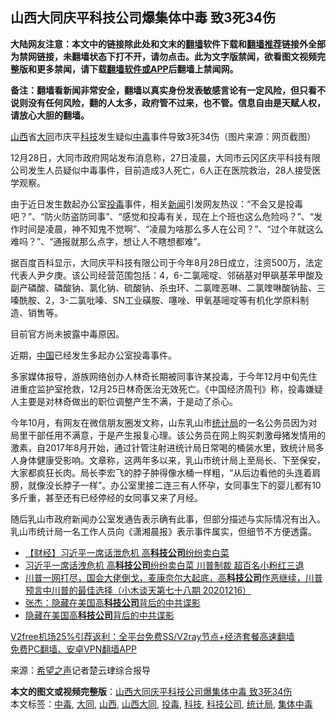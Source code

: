  <h2>山西大同庆平科技公司爆集体中毒 致3死34伤</h2> <p class="notice"><b>大陆网友注意：本文中的链接除此处和文末的<a href="https://github.com/bannedbook/fanqiang" >翻墙</a>软件下载和<a href="https://github.com/killgcd/justmysocks/blob/master/README.md">翻墙推荐</a>链接外全部为禁网链接，未翻墙状态下打不开，请勿点击。此为文字版禁闻，欲看图文视频完整版和更多禁闻，请下载<a href="https://github.com/bannedbook/fanqiang">翻墙软件或APP</a>后翻墙上禁闻网。</p><p>备注：翻墙看新闻非常安全，翻墙以真实身份发表敏感言论有一定风险，但只看不说则没有任何风险，翻的人太多，政府管不过来，也不管。信息自由是天赋人权，请放心大胆的翻墙。</b></p>  <div class="entry"> <p id="conimg"><a href="https://www.bannedbook.org/bnews/tag/%e5%b1%b1%e8%a5%bf/" class="st_tag internal_tag" rel="tag" title="标签 山西 下的日志">山西</a>省<a href="https://www.bannedbook.org/bnews/tag/%E5%A4%A7%E5%90%8C/" class="st_tag internal_tag" rel="tag" title="标签 大同 下的日志">大同</a>市庆平<a href="https://www.bannedbook.org/bnews/tag/%E7%A7%91%E6%8A%80/" class="st_tag internal_tag" rel="tag" title="标签 科技 下的日志">科技</a>发生疑似<a href="https://www.bannedbook.org/bnews/tag/%E4%B8%AD%E6%AF%92/" class="st_tag internal_tag" rel="tag" title="标签 中毒 下的日志">中毒</a>事件导致3死34伤（图片来源：网页截图）</p> <p>12月28日，大同市政府网站发布消息称，27日凌晨，大同市云冈区庆平科技有限公司发生人员疑似中毒事件，目前造成3人死亡，6人正在医院救治，28人接受医学观察。</p> <p>由于近日发生数起办公室<a href="https://www.bannedbook.org/bnews/tag/%E6%8A%95%E6%AF%92/" class="st_tag internal_tag" rel="tag" title="标签 投毒 下的日志">投毒</a>事件，相关<span class='wp_keywordlink_affiliate'><a href="https://www.bannedbook.org/" title="新闻">新闻</a></span>引发网友热议：“不会又是投毒吧？”、“防火防盗防同事”、“感觉和投毒有关，现在上个班也这么危险吗？”、“发作时间是凌晨，神不知鬼不觉啊”、“凌晨为啥那么多人在公司？”、“过个年就这么难吗？”、“通报就那么点字，想让人不瞎想都难”。</p>  <p>据百度百科显示，大同庆平科技有限公司于今年8月28日成立，注资500万，法定代表人尹夕庚。该公司经营范围包括：4，6-二氯嘧啶、邻硝基对甲砜基苯甲酸及副产磷酸、磷酸钠、氯化钠、硫酸钠、杀虫环、二氯喹恶啉、二氯喹啉酸钠盐、三嗪酰胺、2，3-二氯吡嗪、SN工业磺胺、噻唑、甲氧基嘧啶等有机化学原料制造、销售等。</p> <p>目前官方尚未披露中毒原因。</p> <p>近期，<span class='wp_keywordlink_affiliate'><a href="https://www.bannedbook.org/" title="中国" target="_blank">中国</a></span>已经发生多起办公室投毒事件。</p>  <p>多家媒体报导，游族网络创办人林奇长期被同事许某投毒，于今年12月中旬先住进重症监护室抢救，12月25日林奇医治无效死亡。《中国经济周刊》称，投毒嫌疑人主要是对林奇做出的职位调整产生不满，于是动了杀心。</p> <p>今年10月，有网友在微信朋友圈发文称，山东乳山市<a href="https://www.bannedbook.org/bnews/tag/%e7%bb%9f%e8%ae%a1%e5%b1%80/" class="st_tag internal_tag" rel="tag" title="标签 统计局 下的日志">统计局</a>的一名公务员因为对局里干部任用不满意，于是产生报复心理。该公务员在网上购买刺激母猪发情用的激素，自2017年8月开始，通过针管注射进统计局日常喝的桶装水里，致统计局多人身体健康受影响。文章称，这两年多以来，乳山市统计局上至局长、下至保安，大家都疯狂长肉。局长李宏飞的脖子肿得像水桶一样粗，“从后边看他的头连着肩膀，就像没长脖子一样”。办公室里接二连三有人怀孕，女同事生下的婴儿都有10多斤重，甚至还有已经停经的女同事又来了月经。</p> <p>随后乳山市政府新闻办公室发通告表示确有此事，但部分描述与实际情况有出入。乳山市统计局一名工作人员向《潇湘晨报》表示事件属实，但细节不方便透露。</p>  <ul class='op-related-articles' title='相关阅读'> <li><a href='https://www.bannedbook.org/bnews/bannedvideo/20201228/1456162.html' target='_blank'>【财经】习近平一席话泄危机  高<b>科技公司</b>纷纷卖白菜</a></li> <li><a href='https://www.bannedbook.org/bnews/topimagenews/20201228/1456154.html' target='_blank'>习近平一席话洩危机 高<b>科技公司</b>纷纷卖白菜 川普制裁 超百名小粉红三退</a></li> <li><a href='https://www.bannedbook.org/bnews/bannedvideo/20201216/1454169.html' target='_blank'>川普一网打尽，国会大佬倒戈，麦康奈尔大起底，高<b>科技公司</b>作恶继续，川普预言中川普的最佳选择（小木谈天第七十八期 20201216）</a></li> <li><a href='https://www.bannedbook.org/bnews/comments/20201221/1451990.html' target='_blank'>张杰：隐藏在美国高<b>科技公司</b>背后的中共谍影</a></li> <li><a href='https://www.bannedbook.org/bnews/comments/20201221/1451889.html' target='_blank'>隐藏在美国高<b>科技公司</b>背后的中共谍影</a></li> </ul> <p class="texttj"> <a href="https://www.bannedbook.org/forum23/topic22702.html" target="_blank">V2free机场25%引荐返利：全平台免费SS/V2ray节点+经济套餐高速翻墙</a><br/> <a href="https://github.com/bannedbook/fanqiang/wiki/%E7%A6%81%E9%97%BB%E7%BD%91%E5%AE%89%E5%8D%93%E7%BF%BB%E5%A2%99%E6%96%B0%E9%97%BBAPP" target="_blank">免费PC翻墙、安卓VPN翻墙APP</a></p><p> 来源：<span class='wp_keywordlink_affiliate'><a href="https://www.soundofhope.org" title="希望之声" target="_blank">希望之声</a></span>记者楚云珒综合报导 </p><a name='sharetosocial'></a>       <div><b>本文的图文或视频完整版</b>：<a href='https://www.bannedbook.org/bnews/cbnews/20201229/1456806.html'>山西大同庆平科技公司爆集体中毒 致3死34伤</a></div>  </div><!--END ENTRY--> <div class="postfooter"> <div>本文标签：<a href="https://www.bannedbook.org/bnews/tag/%E4%B8%AD%E6%AF%92/" rel="tag">中毒</a>, <a href="https://www.bannedbook.org/bnews/tag/%E5%A4%A7%E5%90%8C/" rel="tag">大同</a>, <a href="https://www.bannedbook.org/bnews/tag/%e5%b1%b1%e8%a5%bf/" rel="tag">山西</a>, <a href="https://www.bannedbook.org/bnews/tag/%e5%b1%b1%e8%a5%bf%e5%a4%a7%e5%90%8c/" rel="tag">山西大同</a>, <a href="https://www.bannedbook.org/bnews/tag/%E6%8A%95%E6%AF%92/" rel="tag">投毒</a>, <a href="https://www.bannedbook.org/bnews/tag/%E7%A7%91%E6%8A%80/" rel="tag">科技</a>, <a href="https://www.bannedbook.org/bnews/tag/%E7%A7%91%E6%8A%80%E5%85%AC%E5%8F%B8/" rel="tag">科技公司</a>, <a href="https://www.bannedbook.org/bnews/tag/%e7%bb%9f%e8%ae%a1%e5%b1%80/" rel="tag">统计局</a>, <a href="https://www.bannedbook.org/bnews/tag/%E9%9B%86%E4%BD%93%E4%B8%AD%E6%AF%92/" rel="tag">集体中毒</a></div>  </div><!--END POSTFOOTER--> 